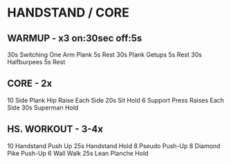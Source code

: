 # HANDSTAND / CORE

## WARMUP - x3 on:30sec off:5s

30s   Switching One Arm Plank
5s    Rest
30s   Plank Getups
5s    Rest
30s   Halfburpees
5s    Rest

## CORE - 2x

10    Side Plank Hip Raise Each Side
20s   Sit Hold
6     Support Press Raises Each Side
30s   Superman Hold

## HS. WORKOUT - 3-4x

10    Handstand Push Up
25s   Handstand Hold
8     Pseudo Push-Up
8     Diamond Pike Push-Up
6     Wall Walk
25s   Lean Planche Hold
